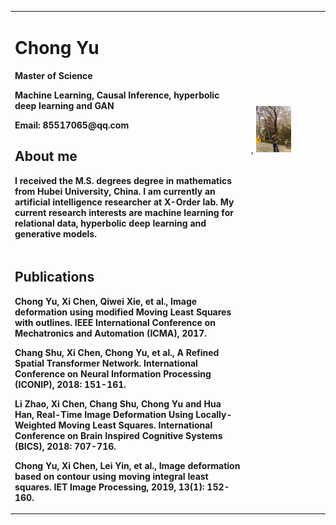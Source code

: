 <table border="0">
  <tr>
    <td width="75%">
      <h1>Chong Yu</h1>
      <p><b>Master of Science</b></p>
      <p><b>Machine Learning, Causal Inference, hyperbolic deep learning and GAN</b></p>
      <p><b>Email: 85517065@qq.com</b></p>
      <h2>About me</h2>
      <p><b>I received the M.S. degrees degree in mathematics from Hubei  University, China.
I am currently an artificial intelligence researcher at X-Order lab. 
My current research interests are machine learning for relational data, hyperbolic deep learning and generative models.</b></p>
    </td>
    <td width="25%">, 
      <img src="/1574014676743.jpeg" width="50%">      
    </td>
  </tr>
  <td with="100%">
      <h2>Publications</h2>
      <p><b>Chong Yu, Xi Chen, Qiwei Xie, et al., Image deformation using modified Moving Least Squares with outlines. IEEE International Conference on Mechatronics and Automation (ICMA), 2017.</b></p>
      <p><b>Chang Shu, Xi Chen, Chong Yu, et al., A Refined Spatial Transformer Network. International Conference on Neural Information Processing (ICONIP), 2018: 151-161.</b></p>
      <p><b>Li Zhao, Xi Chen, Chang Shu, Chong Yu and Hua Han, Real-Time Image Deformation Using Locally-Weighted Moving Least Squares. International Conference on Brain Inspired Cognitive Systems (BICS), 2018: 707-716.</b></p>
      <p><b>Chong Yu, Xi Chen, Lei Yin, et al., Image deformation based on contour using moving integral least squares. IET Image Processing, 2019, 13(1): 152-160.</b></p>
        </td>
</table>


